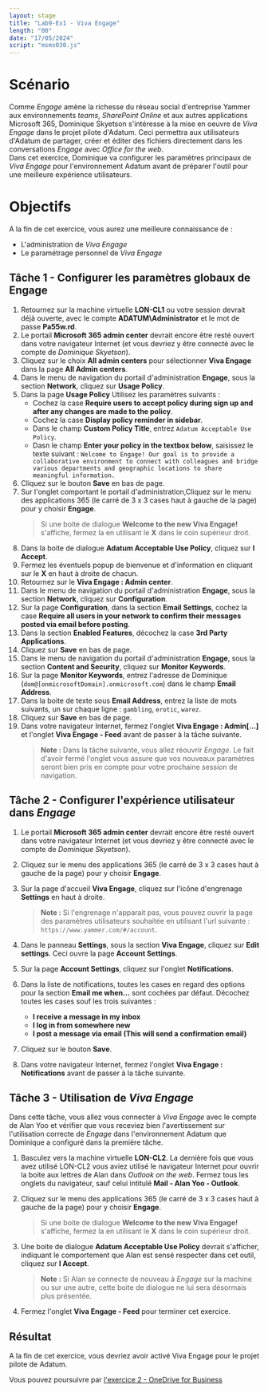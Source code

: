 ```yaml
---
layout: stage
title: "Lab9-Ex1 - Viva Engage"
length: "00"
date: "17/05/2024"
script: "msms030.js"
---
```

# Scénario
Comme *Engage* amène la richesse du réseau social d'entreprise Yammer aux environnements *teams*, *SharePoint Online* et aux autres applications Microsoft 365, Dominique Skyetson s'intéresse à la mise en oeuvre de *Viva Engage* dans le projet pilote d'Adatum. Ceci permettra aux utilisateurs d'Adatum de partager, créer et éditer des fichiers directement dans les conversations *Engage* avec *Office for the web*.  
Dans cet exercice, Dominique va configurer les paramètres principaux de *Viva Engage* pour l'environnement Adatum avant de préparer l'outil pour une meilleure expérience utilisateurs.

# Objectifs
A la fin de cet exercice, vous aurez une meilleure connaissance de :
- L'administration de *Viva Engage*
- Le paramétrage personnel de *Viva Engage*


## Tâche 1 - Configurer les paramètres globaux de Engage
1. Retournez sur la machine virtuelle **LON-CL1** ou votre session devrait déjà ouverte, avec le compte **ADATUM\Administrator** et le mot de passe **Pa55w.rd**.
1. Le portail **Microsoft 365 admin center** devrait encore être resté ouvert dans votre navigateur Internet (et vous devriez y être connecté avec le compte de *Dominique Skyetson*).
1. Cliquez sur le choix **All admin centers** pour sélectionner **Viva Engage** dans la page **All Admin centers**.
1. Dans le menu de navigation du portail d'administration **Engage**, sous la section **Network**, cliquez sur **Usage Policy**.
1. Dans la page **Usage Policy** Utilisez les paramètres suivants :  
	- Cochez la case **Require users to accept policy during sign up and after any changes are made to the policy**.
	- Cochez la case **Display policy reminder in sidebar**.
	- Dans le champ **Custom Policy Title**, entrez ```Adatum Acceptable Use Policy```.
	- Dasn le champ **Enter your policy in the textbox below**, saisissez le texte suivant : ```Welcome to Engage! Our goal is to provide a collaborative environment to connect with colleagues and bridge various departments and geographic locations to share meaningful information.```
1. Cliquez sur le bouton **Save** en bas de page.
1. Sur l'onglet comportant le portail d'administration,Cliquez sur le menu des applications 365 (le carré de 3 x 3 cases haut à gauche de la page) pour y choisir **Engage**.
	>Si une boite de dialogue **Welcome to the new Viva Engage!** s'affiche, fermez la en utilisant le **X** dans le coin supérieur droit.
1. Dans la boite de dialogue **Adatum Acceptable Use Policy**, cliquez sur **I Accept**.
1. Fermez les éventuels popup de bienvenue et d'information en cliquant sur le **X** en haut à droite de chacun.
1. Retournez sur le **Viva Engage : Admin center**.
1. Dans le menu de navigation du portail d'administration **Engage**, sous la section **Network**, cliquez sur **Configuration**.
1. Sur la page **Configuration**, dans la section **Email Settings**, cochez la case **Require all users in your network to confirm their messages posted via email before posting**.
1. Dans la section **Enabled Features**, décochez la case **3rd Party Applications**.
1. Cliquez sur **Save** en bas de page.
1. Dans le menu de navigation du portail d'administration **Engage**, sous la section **Content and Security**, cliquez sur **Monitor Keywords**.
1. Sur la page **Monitor Keywords**, entrez l'adresse de Dominique (```dom@[onmicrosoftDomain].onmicrosoft.com```) dans le champ **Email Address**.
1. Dans la boite de texte sous **Email Address**, entrez la liste de mots suivants, un sur chaque ligne : ```gambling```, ```erotic```, ```warez```.
1. Cliquez sur **Save** en bas de page.
1. Dans votre navigateur Internet, fermez l'onglet **Viva Engage : Admin\[...]** et l'onglet **Viva Engage - Feed** avant de passer à la tâche suivante.
	>**Note :** Dans la tâche suivante, vous allez réouvrir *Engage*. Le fait d'avoir fermé l'onglet vous assure que vos nouveaux paramètres seront bien pris en compte pour votre prochaine session de navigation.

## Tâche 2 - Configurer l'expérience utilisateur dans *Engage*
1. Le portail **Microsoft 365 admin center** devrait encore être resté ouvert dans votre navigateur Internet (et vous devriez y être connecté avec le compte de *Dominique Skyetson*).
1. Cliquez sur le menu des applications 365 (le carré de 3 x 3 cases haut à gauche de la page) pour y choisir **Engage**.
1. Sur la page d'accueil **Viva Engage**, cliquez sur l'icône d'engrenage **Settings** en haut à droite.
	>**Note :** Si l'engrenage n'apparait pas, vous pouvez ouvrir la page des paramètres utilisateurs souhaitée en utilisant l'url suivante : ```https://www.yammer.com/#/account```.
	
1. Dans le panneau **Settings**, sous la section **Viva Engage**, cliquez sur **Edit settings**. Ceci ouvre la page **Account Settings**.
1. Sur la page **Account Settings**, cliquez sur l'onglet **Notifications**.
1. Dans la liste de notifications, toutes les cases en regard des options pour la section **Email me when...** sont cochées par défaut. Décochez toutes les cases souf les trois suivantes :  
	- **I receive a message in my inbox**
	- **I log in from somewhere new**
	- **I post a message via email (This will send a confirmation email)**
1. Cliquez sur le bouton **Save**.
1. Dans votre navigateur Internet, fermez l'onglet **Viva Engage : Notifications** avant de passer à la tâche suivante.

## Tâche 3 - Utilisation de *Viva Engage*
Dans cette tâche, vous allez vous connecter à *Viva Engage* avec le compte de Alan Yoo et vérifier que vous receviez bien l'avertissement sur l'utilisation correcte de *Engage* dans l'environnement Adatum que Dominique a configuré dans la première tâche.
1. Basculez vers la machine virtuelle **LON-CL2**. La dernière fois que vous avez utilisé LON-CL2 vous aviez utilisé le navigateur Internet pour ouvrir la boite aux lettres de Alan dans *Outlook on the web*. Fermez tous les onglets du navigateur, sauf celui intitulé **Mail - Alan Yoo - Outlook**.
1. Cliquez sur le menu des applications 365 (le carré de 3 x 3 cases haut à gauche de la page) pour y choisir **Engage**.
	>Si une boite de dialogue **Welcome to the new Viva Engage!** s'affiche, fermez la en utilisant le **X** dans le coin supérieur droit.

1. Une boite de dialogue **Adatum Acceptable Use Policy** devrait s'afficher, indiquant le comportement que Alan est sensé respecter dans cet outil, cliquez sur **I Accept**.
	>**Note :** Si Alan se connecte de nouveau à *Engage* sur la machine ou sur une autre, cette boite de dialogue ne lui sera désormais plus présentée.
	
1. Fermez l'onglet **Viva Engage - Feed** pour terminer cet exercice.

## Résultat
A la fin de cet exercice, vous devriez avoir activé Viva Engage pour le projet pilote de Adatum.

Vous pouvez poursuivre par [l'exercice 2 - OneDrive for Business](lab9e2)